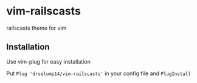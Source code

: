 # vim-railscasts

railscasts theme for vim


## Installation

Use vim-plug for easy installation

Put `Plug 'drselump14/vim-railscasts'` in your config file and `PlugInstall`


